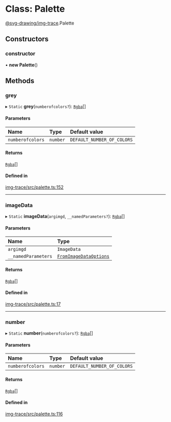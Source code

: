 # Class: Palette

[@svg-drawing/img-trace](../../modules/svg_drawing_img_trace.md).Palette

## Constructors

### constructor

• **new Palette**()

## Methods

### grey

▸ `Static` **grey**(`numberofcolors?`): [`Rgba`](../../interfaces/svg_drawing_img_trace/Rgba.md)[]

#### Parameters

| Name | Type | Default value |
| :------ | :------ | :------ |
| `numberofcolors` | `number` | `DEFAULT_NUMBER_OF_COLORS` |

#### Returns

[`Rgba`](../../interfaces/svg_drawing_img_trace/Rgba.md)[]

#### Defined in

[img-trace/src/palette.ts:152](https://github.com/kmkzt/svg-drawing/blob/c168ec0/packages/img-trace/src/palette.ts#L152)

___

### imageData

▸ `Static` **imageData**(`argimgd`, `__namedParameters?`): [`Rgba`](../../interfaces/svg_drawing_img_trace/Rgba.md)[]

#### Parameters

| Name | Type |
| :------ | :------ |
| `argimgd` | `ImageData` |
| `__namedParameters` | [`FromImageDataOptions`](../../interfaces/svg_drawing_img_trace/FromImageDataOptions.md) |

#### Returns

[`Rgba`](../../interfaces/svg_drawing_img_trace/Rgba.md)[]

#### Defined in

[img-trace/src/palette.ts:17](https://github.com/kmkzt/svg-drawing/blob/c168ec0/packages/img-trace/src/palette.ts#L17)

___

### number

▸ `Static` **number**(`numberofcolors?`): [`Rgba`](../../interfaces/svg_drawing_img_trace/Rgba.md)[]

#### Parameters

| Name | Type | Default value |
| :------ | :------ | :------ |
| `numberofcolors` | `number` | `DEFAULT_NUMBER_OF_COLORS` |

#### Returns

[`Rgba`](../../interfaces/svg_drawing_img_trace/Rgba.md)[]

#### Defined in

[img-trace/src/palette.ts:116](https://github.com/kmkzt/svg-drawing/blob/c168ec0/packages/img-trace/src/palette.ts#L116)
